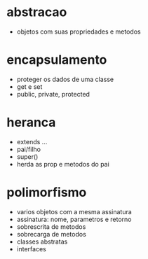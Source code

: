 # abstracao
  - objetos com suas propriedades e metodos

# encapsulamento
  - proteger os dados de uma classe
  - get e set
  - public, private, protected
  
# heranca
  - extends ... 
  - pai/filho
  - super()
  - herda as prop e metodos do pai
  
# polimorfismo
  - varios objetos com a mesma assinatura
  - assinatura: nome, parametros e retorno
  - sobrescrita de metodos
  - sobrecarga de metodos
  - classes abstratas
  - interfaces
  